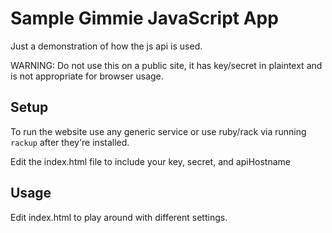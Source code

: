 # Sample Gimmie JavaScript App

Just a demonstration of how the js api is used.

WARNING: Do not use this on a public site, it has key/secret in plaintext and is not appropriate for browser usage.

## Setup

To run the website use any generic service or use ruby/rack via running `rackup` after they're installed.

Edit the index.html file to include your key, secret, and apiHostname

## Usage

Edit index.html to play around with different settings.
